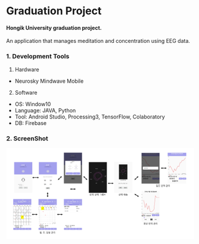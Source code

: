 # Graduation Project
#### Hongik University graduation project.
An application that manages meditation and concentration using EEG data.

### 1. Development Tools
1) Hardware
* Neurosky Mindwave Mobile

2) Software
* OS: Window10
* Language: JAVA, Python
* Tool: Android Studio, Processing3, TensorFlow, Colaboratory
* DB: Firebase

### 2. ScreenShot
![UI](screenshot/ui.PNG)
